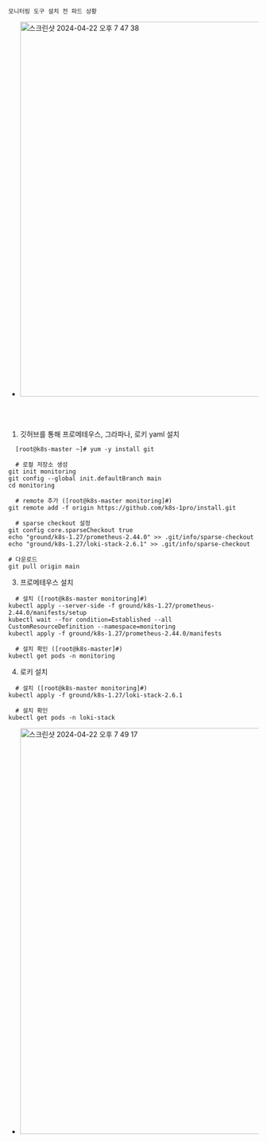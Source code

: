 `모니터링 도구 설치 전 파드 상황`
- <img width="754" alt="스크린샷 2024-04-22 오후 7 47 38" src="https://github.com/pnci1029/TIL/assets/81909140/bf1b6f7a-684c-4e4e-950e-5b269d386b64">
<br/>
<br/>


1. 깃허브를 통해 프로메테우스, 그라파나, 로키 yaml 설치
```
  [root@k8s-master ~]# yum -y install git

  # 로컬 저장소 생성
git init monitoring
git config --global init.defaultBranch main
cd monitoring

  # remote 추가 ([root@k8s-master monitoring]#)
git remote add -f origin https://github.com/k8s-1pro/install.git

  # sparse checkout 설정
git config core.sparseCheckout true
echo "ground/k8s-1.27/prometheus-2.44.0" >> .git/info/sparse-checkout
echo "ground/k8s-1.27/loki-stack-2.6.1" >> .git/info/sparse-checkout

# 다운로드 
git pull origin main
```
3. 프로메테우스 설치
```
  # 설치 ([root@k8s-master monitoring]#)
kubectl apply --server-side -f ground/k8s-1.27/prometheus-2.44.0/manifests/setup
kubectl wait --for condition=Established --all CustomResourceDefinition --namespace=monitoring
kubectl apply -f ground/k8s-1.27/prometheus-2.44.0/manifests

  # 설치 확인 ([root@k8s-master]#) 
kubectl get pods -n monitoring
```
4. 로키 설치
```
  # 설치 ([root@k8s-master monitoring]#)
kubectl apply -f ground/k8s-1.27/loki-stack-2.6.1
  
  # 설치 확인
kubectl get pods -n loki-stack
```
  
- <img width="817" alt="스크린샷 2024-04-22 오후 7 49 17" src="https://github.com/pnci1029/TIL/assets/81909140/2e99db6e-7965-419a-afb0-0548c07d5c79">



